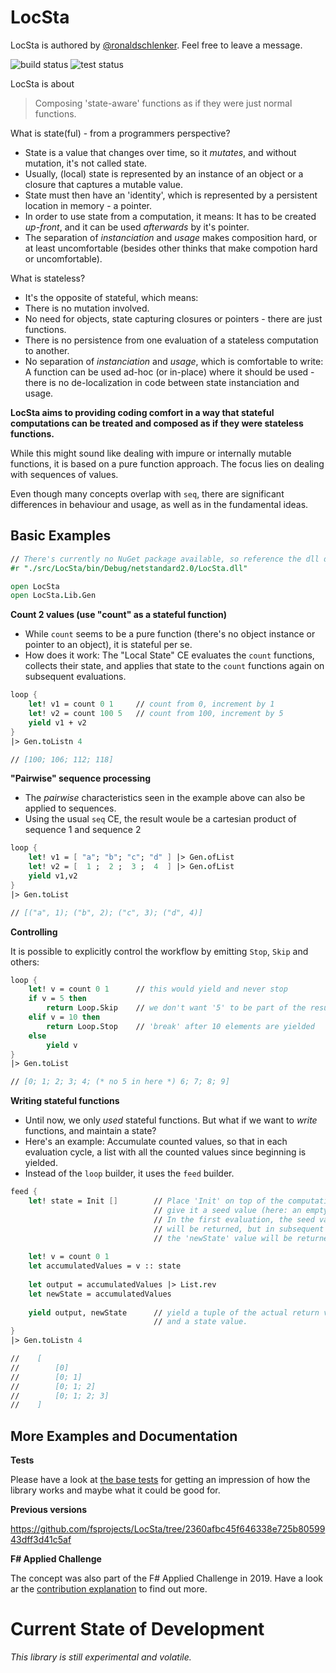 
LocSta
===

LocSta is authored by [@ronaldschlenker](https://github.com/ronaldschlenker). Feel free to leave a message.

![build status](https://github.com/fsprojects/LocSta/actions/workflows/build_onPushMaster_onPullrequest.yml/badge.svg?event=push) ![test status](https://github.com/fsprojects/LocSta/actions/workflows/test_onPushMaster_onPullrequest.yml/badge.svg?event=push)

LocSta is about

> Composing 'state-aware' functions as if they were just normal functions.

What is state(ful) - from a programmers perspective?

* State is a value that changes over time, so it *mutates*, and without mutation, it's not called state.
* Usually, (local) state is represented by an instance of an object or a closure that captures a mutable value.
* State must then have an 'identity', which is represented by a persistent location in memory - a pointer.
* In order to use state from a computation, it means: It has to be created *up-front*, and it can be used *afterwards* by it's pointer.
* The separation of *instanciation* and *usage* makes composition hard, or at least uncomfortable (besides other thinks that make compotion hard or uncomfortable).

What is stateless?

* It's the opposite of stateful, which means:
* There is no mutation involved.
* No need for objects, state capturing closures or pointers - there are just functions.
* There is no persistence from one evaluation of a stateless computation to another.
* No separation of *instanciation* and *usage*, which is comfortable to write: A function can be used ad-hoc (or in-place) where it should be used - there is no de-localization in code between state instanciation and usage.

**LocSta aims to providing coding comfort in a way that stateful computations can be treated and composed as if they were stateless functions.**

While this might sound like dealing with impure or internally mutable functions, it is based on a pure function approach. The focus lies on dealing with sequences of values. 

Even though many concepts overlap with `seq`, there are significant differences in behaviour and usage, as well as in the fundamental ideas.

## Basic Examples

```fsharp
// There's currently no NuGet package available, so reference the dll directly.
#r "./src/LocSta/bin/Debug/netstandard2.0/LocSta.dll"

open LocSta
open LocSta.Lib.Gen
```


**Count 2 values (use "count" as a stateful function)**

* While `count` seems to be a pure function (there's no object instance or pointer to an object), it is stateful per se.
* How does it work: The "Local State" CE evaluates the `count` functions, collects their state, and applies that state to the `count` functions again on subsequent evaluations.

```fsharp
loop {
    let! v1 = count 0 1     // count from 0, increment by 1
    let! v2 = count 100 5   // count from 100, increment by 5
    yield v1 + v2
}
|> Gen.toListn 4

// [100; 106; 112; 118]
```


**"Pairwise" sequence processing**

* The *pairwise* characteristics seen in the example above can also be applied to sequences.
* Using the usual `seq` CE, the result woule be a cartesian product of sequence 1 and sequence 2

```fsharp
loop {
    let! v1 = [ "a"; "b"; "c"; "d" ] |> Gen.ofList
    let! v2 = [  1 ;  2 ;  3 ;  4  ] |> Gen.ofList
    yield v1,v2
}
|> Gen.toList

// [("a", 1); ("b", 2); ("c", 3); ("d", 4)]
```


**Controlling**

It is possible to explicitly control the workflow by emitting `Stop`, `Skip` and others:

```fsharp
loop {
    let! v = count 0 1      // this would yield and never stop
    if v = 5 then
        return Loop.Skip    // we don't want '5' to be part of the result
    elif v = 10 then
        return Loop.Stop    // 'break' after 10 elements are yielded
    else
        yield v
}
|> Gen.toList

// [0; 1; 2; 3; 4; (* no 5 in here *) 6; 7; 8; 9]
```


**Writing stateful functions**

* Until now, we only *used* stateful functions. But what if we want to *write* functions, and maintain a state?
* Here's an example: Accumulate counted values, so that in each evaluation cycle, a list with all the counted values since beginning is yielded.
* Instead of the `loop` builder, it uses the `feed` builder.

```fsharp
feed {
    let! state = Init []        // Place 'Init' on top of the computation and
                                // give it a seed value (here: an empty list).
                                // In the first evaluation, the seed value
                                // will be returned, but in subsequent evaluations,
                                // the 'newState' value will be returned.
    
    let! v = count 0 1
    let accumulatedValues = v :: state
    
    let output = accumulatedValues |> List.rev
    let newState = accumulatedValues
    
    yield output, newState      // yield a tuple of the actual return value
                                // and a state value.
}
|> Gen.toListn 4

//    [
//        [0]
//        [0; 1]
//        [0; 1; 2]
//        [0; 1; 2; 3]
//    ]
```

## More Examples and Documentation

**Tests**

Please have a look at [the base tests](./src/LocSta.Tests) for getting an impression of how the library works and maybe what it could be good for.

**Previous versions**

https://github.com/fsprojects/LocSta/tree/2360afbc45f646338e725b8059943dff3d41c5af

**F# Applied Challenge**

The concept was also part of the F# Applied Challenge in 2019. Have a look ar the [contribution explanation](https://github.com/ronaldschlenker/applied_fsharp_challenge/tree/master/output/_htmlOutput) to find out more.



# Current State of Development

*This library is still experimental and volatile.*
